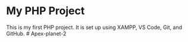 # My PHP Project

This is my first PHP project. It is set up using XAMPP, VS Code, Git, and GitHub.
#   A p e x - p l a n e t - 2  
 